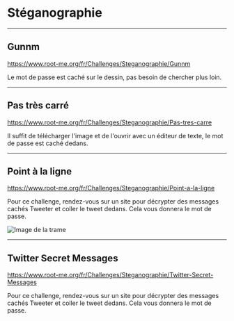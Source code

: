# Stéganographie


---
## Gunnm


https://www.root-me.org/fr/Challenges/Steganographie/Gunnm

Le mot de passe est caché sur le dessin, pas besoin de chercher plus loin.

---
## Pas très carré


https://www.root-me.org/fr/Challenges/Steganographie/Pas-tres-carre

Il suffit de télécharger l'image et de l'ouvrir avec un éditeur de texte, le mot de passe est caché dedans.

---
## Point à la ligne


https://www.root-me.org/fr/Challenges/Steganographie/Point-a-la-ligne

Pour ce challenge, rendez-vous sur un site pour décrypter des messages cachés Tweeter et coller le tweet dedans. Cela vous donnera le mot de passe.


![Image de la trame](https://github.com/Filtox/Cybersecurity/blob/main/Root-me/Challenges/img/journal.png)

---
## Twitter Secret Messages


https://www.root-me.org/fr/Challenges/Steganographie/Twitter-Secret-Messages

Pour ce challenge, rendez-vous sur un site pour décrypter des messages cachés Tweeter et coller le tweet dedans. Cela vous donnera le mot de passe.
